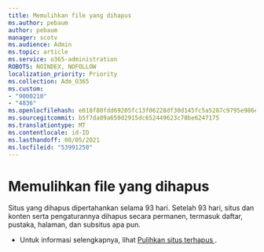 ```yaml
---
title: Memulihkan file yang dihapus
ms.author: pebaum
author: pebaum
manager: scotv
ms.audience: Admin
ms.topic: article
ms.service: o365-administration
ROBOTS: NOINDEX, NOFOLLOW
localization_priority: Priority
ms.collection: Adm_O365
ms.custom:
- "9000210"
- "4836"
ms.openlocfilehash: e018f80fdd69205fc13f06228df30d145fc5a5287c9795e986e96cdee3e7a67c
ms.sourcegitcommit: b5f7da89a650d2915dc652449623c78be6247175
ms.translationtype: MT
ms.contentlocale: id-ID
ms.lasthandoff: 08/05/2021
ms.locfileid: "53991250"
---
```

# <a name="restore-deleted-sites"></a>Memulihkan file yang dihapus

Situs yang dihapus dipertahankan selama 93 hari. Setelah 93 hari, situs dan konten serta pengaturannya dihapus secara permanen, termasuk daftar, pustaka, halaman, dan subsitus apa pun.

- Untuk informasi selengkapnya, lihat [Pulihkan situs terhapus ](https://docs.microsoft.com/sharepoint/restore-deleted-site-collection).

